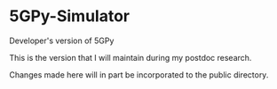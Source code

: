 # 5GPy-Simulator
Developer's version of 5GPy

This is the version that I will maintain during my postdoc research.

Changes made here will in part be incorporated to the public directory.
